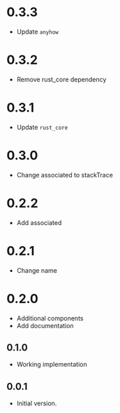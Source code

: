 # 0.3.3

- Update `anyhow`

# 0.3.2

- Remove rust_core dependency

# 0.3.1

- Update `rust_core`

# 0.3.0

- Change associated to stackTrace

# 0.2.2

- Add associated

# 0.2.1

- Change name

# 0.2.0

- Additional components
- Add documentation

## 0.1.0

- Working implementation

## 0.0.1

- Initial version.
